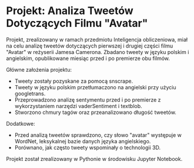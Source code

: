 # Projekt: Analiza Tweetów Dotyczących Filmu "Avatar"
Projekt, zrealizowany w ramach przedmiotu Inteligencja obliczeniowa, miał na celu analizę tweetów dotyczących pierwszej i drugiej części filmu "Avatar" w reżyserii Jamesa Camerona. Zbadano tweety w języku polskim i angielskim, opublikowane miesiąc przed i po premierze obu filmów.

Główne założenia projektu:
* Tweety zostały pozyskane za pomocą snscrape.
* Tweety w języku polskim przetłumaczono na angielski przy użyciu googletrans.
* Przeprowadzono analizę sentymentu przed i po premierze z wykorzystaniem narzędzi vaderSentiment i textblob.
* Stworzono chmury tagów oraz przeanalizowano długość tweetów.

Dodatkowe:
* Przed analizą tweetów sprawdzono, czy słowo "avatar" występuje w WordNet, leksykalnej bazie danych języka angielskiego.
* Porównano, jak często tweety wspominały o technologii 3D.

Projekt został zrealizowany w Pythonie w środowisku Jupyter Notebook.
